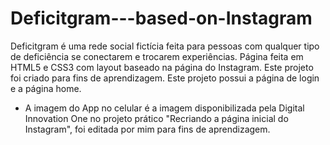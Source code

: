 # Deficitgram---based-on-Instagram
Deficitgram é uma rede social fictícia feita para pessoas com qualquer tipo de deficiência se conectarem e trocarem experiências. Página feita em HTML5 e CSS3 com layout baseado na página do Instagram. Este projeto foi criado para fins de aprendizagem. 
Este projeto possui a página de login e a página home.
* A imagem do App no celular é a imagem disponibilizada pela Digital Innovation One no projeto prático "Recriando a página inicial do Instagram", foi editada por mim para fins de aprendizagem.
